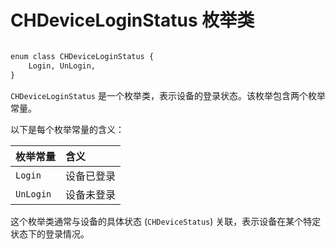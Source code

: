 # CHDeviceLoginStatus 枚举类
```svg

enum class CHDeviceLoginStatus {
    Login, UnLogin,
}
```



`CHDeviceLoginStatus` 是一个枚举类，表示设备的登录状态。该枚举包含两个枚举常量。

以下是每个枚举常量的含义：

| 枚举常量 | 含义 |
| :----- | :----- |
| `Login` | 设备已登录 |
| `UnLogin` | 设备未登录 |

这个枚举类通常与设备的具体状态 (`CHDeviceStatus`) 关联，表示设备在某个特定状态下的登录情况。

